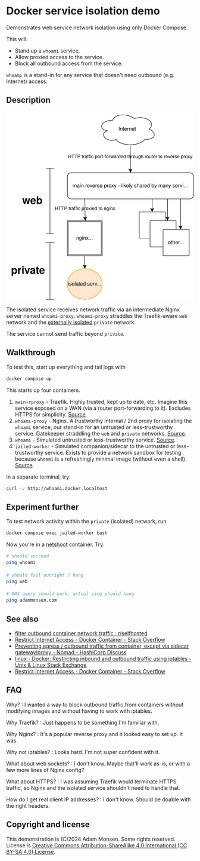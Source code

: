 # Docker service isolation demo

Demonstrates web service network isolation using only Docker Compose.

This will:

* Stand up a `whoami` service.
* Allow proxied access to the service.
* Block all outbound access from the service.

`whoami` is a stand-in for any service that doesn't need outbound (e.g. Internet) access.

## Description

![network traffic diagram](diagram.svg)

The isolated service receives network traffic via an intermediate Nginx server named `whoami-proxy`.
`whoami-proxy` straddles the Traefik-aware `web` network and the [externally isolated](https://docs.docker.com/reference/compose-file/networks/#internal) `private` network.

The service cannot send traffic beyond `private`.

## Walkthrough

To test this, start up everything and tail logs with

```bash
docker compose up
```

This starts up four containers.

1. `main-rproxy` - Traefik. Highly trusted, kept up to date, etc. Imagine this service exposed on a WAN (via a router port-forwarding to it). Excludes HTTPS for simplicity. [Source](https://github.com/traefik/traefik/).
1. `whoami-proxy` - Nginx. A trustworthy internal / 2nd proxy for isolating the `whoami` service, our stand-in for an untrusted or less-trustworthy service. Gatekeeper straddling the `web` and `private` networks. [Source](https://github.com/nginxinc/docker-nginx).
1. `whoami` - Simulated untrusted or less-trustworthy service. [Source](https://github.com/traefik/whoami).
1. `jailed-worker` - Simulated companion/sidecar to the untrusted or less-trustworthy service. Exists to provide a network sandbox for testing because `whoami` is a refreshingly minimal image (without even a shell). [Source](https://github.com/nicolaka/netshoot).

In a separate terminal, try:

```bash
curl -v http://whoami.docker.localhost
```

## Experiment further

To test network activity within the `private` (isolated) network, run

```bash
docker compose exec jailed-worker bash
```

Now you're in a [netshoot](https://github.com/nicolaka/netshoot) container. Try:

```bash
# should succeed
ping whoami

# should fail outright / hang
ping web

# DNS query should work, actual ping should hang
ping adammonsen.com
```

## See also

* [filter outbound container network traffic : r/selfhosted](https://www.reddit.com/r/selfhosted/comments/1f5vqqn/filter_outbound_container_network_traffic/)
* [Restrict Internet Access - Docker Container - Stack Overflow](https://stackoverflow.com/questions/39913757/restrict-internet-access-docker-container)
* [Preventing egress / outbound traffic from container, except via sidecar gateway/proxy - Nomad - HashiCorp Discuss](https://discuss.hashicorp.com/t/preventing-egress-outbound-traffic-from-container-except-via-sidecar-gateway-proxy/56488)
* [linux - Docker: Restricting inbound and outbound traffic using iptables - Unix & Linux Stack Exchange](https://unix.stackexchange.com/questions/628827/docker-restricting-inbound-and-outbound-traffic-using-iptables)
* [Restrict Internet Access - Docker Container - Stack Overflow](https://stackoverflow.com/questions/39913757/restrict-internet-access-docker-container)

## FAQ

Why?
: I wanted a way to block outbound traffic from containers without modifying images and without having to work with iptables.

Why Traefik?
: Just happens to be something I'm familiar with.

Why Nginx?
: It's a popular reverse proxy and it looked easy to set up. It was.

Why not iptables?
: Looks hard. I'm not super confident with it.

What about web sockets?
: I don't know. Maybe that'll work as-is, or with a few more lines of Nginx config?

What about HTTPS?
: I was assuming Traefik would terminate HTTPS traffic, so Nginx and the isolated service shouldn't need to handle that.

How do I get real client IP addresses?
: I don't know. Should be doable with the right headers.

## Copyright and license

This demonstration is (C)2024 Adam Monsen.
Some rights reserved.
License is [Creative Commons Attribution-ShareAlike 4.0 International (CC BY-SA 4.0) License](https://creativecommons.org/licenses/by-sa/4.0/).
